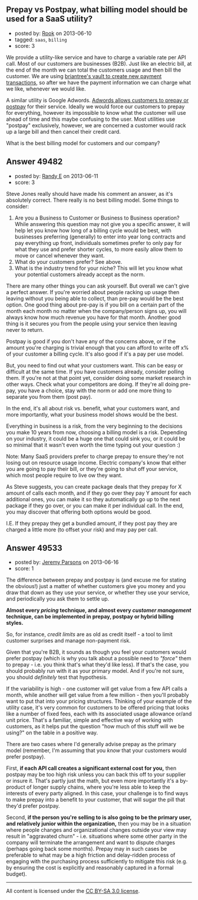 ## Prepay vs Postpay, what billing model should be used for a SaaS utility?

- posted by: [Rook](https://stackexchange.com/users/-1/9035-rook) on 2013-06-10
- tagged: `saas`, `billing`
- score: 3

We provide a utility-like service and have to charge a variable rate per API call. Most of our customers are businesses (B2B).  Just like an electric bill,  at the end of the month we can total the customers usage and then bill the customer.  We are using [briantree's vault to create new payment transactions][1],  so after we have the payment information we can charge what we like,  whenever we would like.

A similar utility is Google Adwords.  [Adwords allows customers to prepay or postpay][2] for their service.  Ideally we would force our customers to prepay for everything, however its impossible to know what the customer will use ahead of time and this maybe confusing to the user.  Most utilities use "postpay" exclusively,  however,  we are concerned a customer would rack up a large bill and then cancel their credit card.

What is the best billing model for customers and our company?


  [1]: https://www.braintreepayments.com/docs/ruby/transactions/create_from_vault
  [2]: https://support.google.com/adwords/agency/answer/6390?hl=en


## Answer 49482

- posted by: [Randy E](https://stackexchange.com/users/-1/19553-randy-e) on 2013-06-11
- score: 3

Steve Jones really should have made his comment an answer, as it's absolutely correct. There really is no best billing model. Some things to consider:

1. Are you a Business to Customer or Business to Business operation? While answering this question may not give you a specific answer, it will help let you know how long of a billing cycle would be best, with businesses preferring (generally) to enter into year long contracts and pay everything up front, individuals sometimes prefer to only pay for what they use and prefer shorter cycles, to more easily allow them to move or cancel whenever they want.
2. What do your customers prefer? See above.
3. What is the industry trend for your niche? This will let you know what your potential customers already accept as the norm. 

There are many other things you can ask yourself. But overall we can't give a perfect answer. If you're worried about people racking up usage then leaving without you being able to collect, than pre-pay would be the best option. One good thing about pre-pay is if you bill on a certain part of the month each month no matter when the company/person signs up, you will always know how much revenue you have for that month. Another good thing is it secures you from the people using your service then leaving never to return.

Postpay is good if you don't have any of the concerns above, or if the amount you're charging is trivial enough that you can afford to write off x% of your customer a billing cycle. It's also good if it's a pay per use model. 

But, you need to find out what your customers want. This can be easy or difficult at the same time. If you have customers already, consider polling them. If you're not at that point yet, consider doing some market research in other ways. Check what your competitors are doing. If they're all doing pre-pay, you have a choice, stay with the norm or add one more thing to separate you from them (post pay). 

In the end, it's all about risk vs. benefit, what your customers want, and more importantly, what your business model shows would be the best.

Everything in business is a risk, from the very beginning to the decisions you make 10 years from now, choosing a billing model is a risk. Depending on your industry, it could be a huge one that could sink you, or it could be so minimal that it wasn't even worth the time typing out your question :)

Note: Many SaaS providers prefer to charge prepay to ensure they're not losing out on resource usage income. Electric company's know that either you are going to pay their bill, or they're going to shut off your service, which most people require to live ow they want.

As Steve suggests, you can create package deals that they prepay for X amount of calls each month, and if they go over they pay Y amount for each additional ones, you can make it so they automatically go up to the next package if they go over, or you can make it per individual call. In the end, you may discover that offering both options would be good. 

I.E. If they prepay they get a bundled amount, if they post pay they are charged a little more (to offset your risk) and may pay per call.


## Answer 49533

- posted by: [Jeremy Parsons](https://stackexchange.com/users/-1/4291-jeremy-parsons) on 2013-06-16
- score: 1

The difference between prepay and postpay is (and excuse me for stating the obvious!) just a matter of whether customers give you money and you draw that down as they use your service, or whether they use your service, and periodically you ask them to settle up.

**Almost every *pricing* technique, and almost every *customer management* technique, can be implemented in prepay, postpay or hybrid billing styles.**

So, for instance, *credit limits* are as old as credit itself - a tool to limit customer surprises and manage non-payment risk. 

Given that you're B2B, it sounds as though you feel your customers would prefer postpay (which is why you talk about a possible need to *"force"* them to prepay - i.e. you think that's what they'd like less). If that's the case, you should probably run with it as your primary model. And if you're not sure, you should *definitely* test that hypothesis.

If the variability is high - one customer will get value from a few API calls a month, while another will get value from a few million - then you'll probably want to put that into your pricing structures. Thinking of your example of the utility case, it's very common for customers to be offered pricing that looks like a number of fixed fees, each with its associated usage allowance or/and unit price. That's a familiar, simple and effective way of working with customers, as it helps put the question "how much of this stuff will we be using?" on the table in a positive way.

There are two cases where I'd generally advise prepay as the primary model (remember, I'm assuming that you *know* that your customers would prefer postpay).

First, **if each API call creates a significant external cost for you,** then postpay may be too high risk unless you can back this off to your supplier or insure it. That's partly just the math, but even more importantly it's a by-product of longer supply chains, where you're less able to keep the interests of every party aligned. In this case, your challenge is to find ways to make prepay into a benefit to your customer, that will sugar the pill that they'd prefer postpay.

Second, **if the person you're selling to is also going to be the primary user, and relatively junior within the organization,** then you may be in a situation where people changes and organizational changes outside your view may result in "aggravated churn" - i.e. situations where some other party in the company will terminate the arrangement and want to dispute charges (perhaps going back some months). Prepay may in such cases be preferable to what may be a high friction and delay-ridden process of engaging with the purchasing process sufficiently to mitigate this risk (e.g. by ensuring the cost is explicitly and reasonably captured in a formal budget).



---

All content is licensed under the [CC BY-SA 3.0 license](https://creativecommons.org/licenses/by-sa/3.0/).
